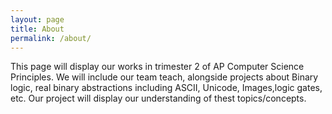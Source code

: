 ```yaml
---
layout: page
title: About 
permalink: /about/
---
```


This page will display our works in trimester 2 of AP Computer Science Principles. We will include our team teach, alongside projects about Binary logic, real binary abstractions including ASCII, Unicode, Images,logic gates, etc. Our project will display our understanding of thest topics/concepts.


